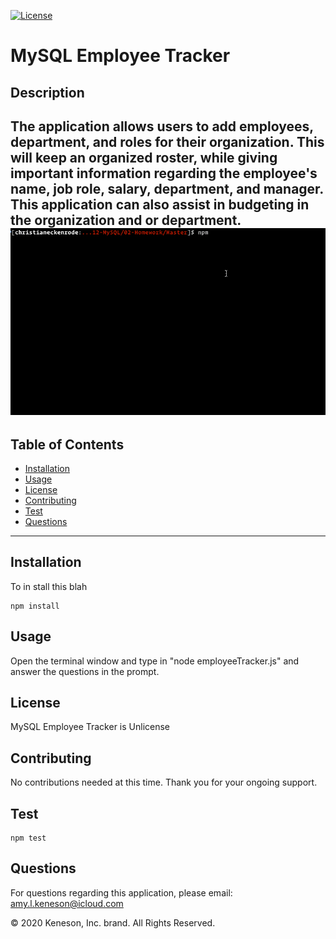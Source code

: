 
[![License](https://img.shields.io/badge/license-Unlicense-blue.svg)](http://unlicense.org/)



# MySQL Employee Tracker
## Description
The application allows users to add employees, department, and roles for their organization. This will keep an organized roster, while giving important information regarding the employee's name, job role, salary, department, and manager. This application can also assist in budgeting in the organization and or department.
![Employee Tracker](Assets/employee-tracker.gif)
---
## Table of Contents

* [Installation](#installation)
* [Usage](#usage)
* [License](#license)
* [Contributing](#contributing)
* [Test](#test)
* [Questions](#questions)
---
## Installation
To in stall this blah
```
npm install
```

## Usage
Open the terminal window and type in "node employeeTracker.js" and answer the questions in the prompt. 

## License
MySQL Employee Tracker is Unlicense

## Contributing
No contributions needed at this time. Thank you for your ongoing support.

## Test

```
npm test
```

## Questions
For questions regarding this application, please email: 
amy.l.keneson@icloud.com

© 2020 Keneson, Inc. brand. All Rights Reserved.




